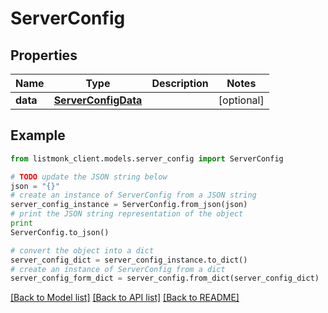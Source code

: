 # ServerConfig


## Properties
Name | Type | Description | Notes
------------ | ------------- | ------------- | -------------
**data** | [**ServerConfigData**](ServerConfigData.md) |  | [optional] 

## Example

```python
from listmonk_client.models.server_config import ServerConfig

# TODO update the JSON string below
json = "{}"
# create an instance of ServerConfig from a JSON string
server_config_instance = ServerConfig.from_json(json)
# print the JSON string representation of the object
print
ServerConfig.to_json()

# convert the object into a dict
server_config_dict = server_config_instance.to_dict()
# create an instance of ServerConfig from a dict
server_config_form_dict = server_config.from_dict(server_config_dict)
```
[[Back to Model list]](../README.md#documentation-for-models) [[Back to API list]](../README.md#documentation-for-api-endpoints) [[Back to README]](../README.md)


